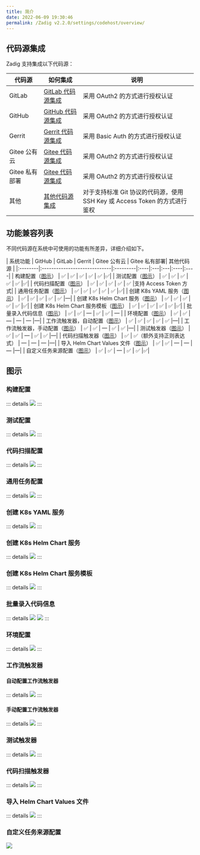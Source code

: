 ```yaml
---
title: 简介
date: 2022-06-09 19:30:46
permalink: /Zadig v2.2.0/settings/codehost/overview/
---
```


## 代码源集成
Zadig 支持集成以下代码源：

| 代码源 | 如何集成 | 说明 |
|-------|---------|---|
| GitLab | [GitLab 代码源集成](/cn/Zadig%20v2.2.0/settings/codehost/gitlab/)| 采用 OAuth2 的方式进行授权认证 |
| GitHub | [GitHub 代码源集成](/cn/Zadig%20v2.2.0/settings/codehost/github/)| 采用 OAuth2 的方式进行授权认证 |
| Gerrit | [Gerrit 代码源集成](/cn/Zadig%20v2.2.0/settings/codehost/gerrit/)| 采用 Basic Auth 的方式进行授权认证 |
| Gitee 公有云 | [Gitee 代码源集成](/cn/Zadig%20v2.2.0/settings/codehost/gitee/)| 采用 OAuth2 的方式进行授权认证 |
| Gitee 私有部署  | [Gitee 代码源集成](/cn/Zadig%20v2.2.0/settings/codehost/gitee-enterprise/)| 采用 OAuth2 的方式进行授权认证 |
| 其他 | [其他代码源集成](/cn/Zadig%20v2.2.0/settings/codehost/others/)|对于支持标准 Git 协议的代码源，使用 SSH Key 或 Access Token 的方式进行鉴权|

## 功能兼容列表

不同代码源在系统中可使用的功能有所差异，详细介绍如下。

| 系统功能 | GitHub | GitLab | Gerrit | Gitee 公有云 | Gitee 私有部署| 其他代码源 |
|:--------|:-----------------------------|:---------|:----|:---|:---|:----|:----|
| 构建配置（[图示](#构建配置)） | ✅ | ✅ | ✅ | ✅ | ✅ |✅|
| 测试配置（[图示](#测试配置)） | ✅ | ✅ | ✅ | ✅ | ✅ |✅|
| 代码扫描配置（[图示](#代码扫描配置)） | ✅ | ✅ | ✅ | ✅ | ✅ |支持 Access Token 方式|
| 通用任务配置（[图示](#通用任务配置)） | ✅ | ✅ | ✅ | ✅ | ✅ |✅|
| 创建 K8s YAML 服务（[图示](#创建-k8s-yaml-服务)） | ✅ | ✅ | ✅ | ✅ | ✅ |—|
| 创建 K8s Helm Chart 服务（[图示](#创建-k8s-helm-chart-服务)） | ✅ | ✅ | ✅ | ✅ | ✅ |✅|
| 创建 K8s Helm Chart 服务模板（[图示](#创建-k8s-helm-chart-服务模板)） | ✅ | ✅ | ✅ | ✅ | ✅ |✅|
| 批量录入代码信息（[图示](#批量录入代码信息)） | ✅ | ✅ | — | ✅ | ✅ | — |
| 环境配置（[图示](#环境配置)） | ✅ | ✅ | — | — | — |—|
| 工作流触发器，自动配置（[图示](#自动配置工作流触发器)） | ✅ | ✅ | ✅ | ✅ | ✅ |—|
| 工作流触发器，手动配置（[图示](#手动配置工作流触发器)） | ✅ | ✅ | — | ✅ | ✅ |—|
| 测试触发器（[图示](#测试触发器)） | ✅ | ✅ | — | ✅ | ✅ |—|
| 代码扫描触发器（[图示](#代码扫描触发器)） | ✅ | ✅（额外支持正则表达式） | — | — | — |—|
| 导入 Helm Chart Values 文件（[图示](#导入-helm-chart-values-文件)） | ✅ | ✅ | — | — | — |—|
| 自定义任务来源配置（[图示](#自定义任务来源配置)） | ✅ | ✅ | — | ✅ | ✅ |✅|

<!-- | 和 Jira Issue 联动（[图示](#和-jira-issue-联动)） | ✅ | ✅ | — | — | — |—|
| 基于 PR 的独立测试环境（[图示](#基于-pr-的独立测试环境)） | — | ✅ | — | — | — |—| -->

## 图示

### 构建配置
::: details
<img src="../../../../_images/build_config_repo.png"></img>
:::

### 测试配置
::: details
<img src="../../../../_images/test_config_repo.png"></img>
:::

### 代码扫描配置
::: details
<img src="../../../../_images/scan_config_repo.png"></img>
:::

### 通用任务配置
::: details
<img src="../../../../_images/common_task_config_repo.png"></img>
:::

### 创建 K8s YAML 服务
::: details
<img src="../../../../_images/create_k8s_service_from_repo.png"></img>
:::

### 创建 K8s Helm Chart 服务
::: details
<img src="../../../../_images/create_helm_service_from_repo.png"></img>
:::

### 创建 K8s Helm Chart 服务模板
::: details
<img src="../../../../_images/create_helm_template_from_repo.png"></img>
:::

### 批量录入代码信息

::: details
<img src="../../../../_images/create_build_with_template_1.png"></img>
<img src="../../../../_images/create_build_with_template_2.png"></img>
:::

### 环境配置
::: details
<img src="../../../../_images/import_config_from_repo.png"></img>
:::

### 工作流触发器

#### 自动配置工作流触发器
::: details
<img src="../../../../_images/common_workflow_config_webhook_1.png"></img>
:::

#### 手动配置工作流触发器

::: details 
<img src="../../../../_images/common_workflow_config_webhook_3.png"></img>
:::

### 测试触发器
::: details
<img src="../../../../_images/test_webhook_config.png"></img>
:::

### 代码扫描触发器
::: details
<img src="../../../../_images/scan_webhook_config.png"></img>
:::

### 导入 Helm Chart Values 文件
::: details
<img src="../../../../_images/import_values_from_repo.png"></img>
:::

<!-- ### 和 Jira Issue 联动

> 如何实现和 Jira Issue 的联动可参考文档：[在 Zadig 中追踪 Jira Issue](/cn/Zadig%20v2.2.0/settings/jira/#在-zadigx-中追踪-issue)。

::: details
<img src="../../../../_images/show_jira_issue_info.png"></img>
:::

### 基于 PR 的独立测试环境

> 如何实现基于 PR 的独立测试环境可参考文档：[Pull Request 独立测试环境](/cn/Zadig%20v2.2.0/workflow/trigger/#进阶使用场景-pull-request-独立测试环境)。

::: details
<img src="../../../../_images/webhook_status_on_gitlab.png"></img>
<img src="../../../../_images/pr_create_env.png"></img>
::: -->

### 自定义任务来源配置

<img src="../../../../_images/workflow_task_source.png"></img>
